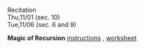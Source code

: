 
<div class="recitation">
<div class="column_date">
<p markdown="block">
Recitation  <br>
Thu,11/01 (sec. 10) <br>
Tue,11/06 (sec. 6 and 9)
</p>
</div>

<div class="column_recitation">
<p markdown="block">

<!--
__Magic of Recursion__ - distributed during the recitation.


-->

__Magic of Recursion__ [instructions](https://goo.gl/pfpaSd) ,
[worksheet](https://goo.gl/WPMrT7)



</p>
</div>

</div>
